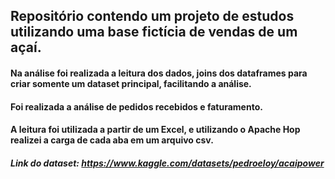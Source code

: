 ## Repositório contendo um projeto de estudos utilizando uma base fictícia de vendas de um açaí.

#### Na análise foi realizada a leitura dos dados, joins dos dataframes para criar somente um dataset principal, facilitando a análise.
#### Foi realizada a análise de pedidos recebidos e faturamento. 
#### A leitura foi utilizada a partir de um Excel, e utilizando o Apache Hop realizei a carga de cada aba em um arquivo csv.

##### Link do dataset: https://www.kaggle.com/datasets/pedroeloy/acaipower
